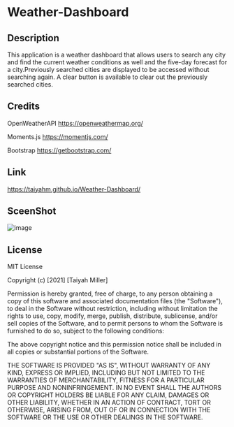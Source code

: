 # Weather-Dashboard




## Description
 This application is a weather dashboard that allows users to search any city and find the current weather conditions as well and the five-day forecast for a city.Previously searched cities are displayed to be accessed without searching again. A clear button is available to clear out the previously searched cities.

## Credits 
OpenWeatherAPI
https://openweathermap.org/

Moments.js 
https://momentjs.com/

Bootstrap
https://getbootstrap.com/

## Link
https://taiyahm.github.io/Weather-Dashboard/

## SceenShot
  ![image](https://user-images.githubusercontent.com/72588525/105422419-b6712580-5c11-11eb-81e5-040bae6c824c.png)
  
  
## License
MIT License

Copyright (c) [2021] [Taiyah Miller]

Permission is hereby granted, free of charge, to any person obtaining a copy
of this software and associated documentation files (the "Software"), to deal
in the Software without restriction, including without limitation the rights
to use, copy, modify, merge, publish, distribute, sublicense, and/or sell
copies of the Software, and to permit persons to whom the Software is
furnished to do so, subject to the following conditions:

The above copyright notice and this permission notice shall be included in all
copies or substantial portions of the Software.

THE SOFTWARE IS PROVIDED "AS IS", WITHOUT WARRANTY OF ANY KIND, EXPRESS OR
IMPLIED, INCLUDING BUT NOT LIMITED TO THE WARRANTIES OF MERCHANTABILITY,
FITNESS FOR A PARTICULAR PURPOSE AND NONINFRINGEMENT. IN NO EVENT SHALL THE
AUTHORS OR COPYRIGHT HOLDERS BE LIABLE FOR ANY CLAIM, DAMAGES OR OTHER
LIABILITY, WHETHER IN AN ACTION OF CONTRACT, TORT OR OTHERWISE, ARISING FROM,
OUT OF OR IN CONNECTION WITH THE SOFTWARE OR THE USE OR OTHER DEALINGS IN THE
SOFTWARE.
